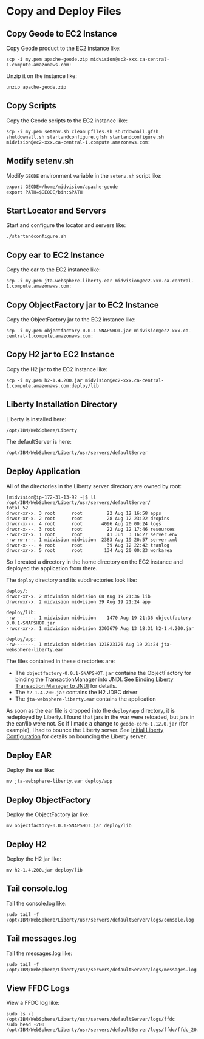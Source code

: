 # Copy and Deploy Files

## Copy Geode to EC2 Instance
Copy Geode product to the EC2 instance like:

```
scp -i my.pem apache-geode.zip midvision@ec2-xxx.ca-central-1.compute.amazonaws.com:
```
Unzip it on the instance like:

```
unzip apache-geode.zip 
```
## Copy Scripts
Copy the Geode scripts to the EC2 instance like:

```
scp -i my.pem setenv.sh cleanupfiles.sh shutdownall.gfsh shutdownall.sh startandconfigure.gfsh startandconfigure.sh midvision@ec2-xxx.ca-central-1.compute.amazonaws.com:
```
## Modify setenv.sh
Modify `GEODE` environment variable in the `setenv.sh` script like:

```
export GEODE=/home/midvision/apache-geode
export PATH=$GEODE/bin:$PATH
```
## Start Locator and Servers
Start and configure the locator and servers like:

```
./startandconfigure.sh 
```
## Copy ear to EC2 Instance
Copy the ear to the EC2 instance like:

```
scp -i my.pem jta-websphere-liberty.ear midvision@ec2-xxx.ca-central-1.compute.amazonaws.com:
```
## Copy ObjectFactory jar to EC2 Instance
Copy the ObjectFactory jar to the EC2 instance like:

```
scp -i my.pem objectfactory-0.0.1-SNAPSHOT.jar midvision@ec2-xxx.ca-central-1.compute.amazonaws.com:
```
## Copy H2 jar to EC2 Instance
Copy the H2 jar to the EC2 instance like:

```
scp -i my.pem h2-1.4.200.jar midvision@ec2-xxx.ca-central-1.compute.amazonaws.com:deploy/lib
```
## Liberty Installation Directory
Liberty is installed here:

```
/opt/IBM/WebSphere/Liberty
```
The defaultServer is here:

```
/opt/IBM/WebSphere/Liberty/usr/servers/defaultServer
```
## Deploy Application
All of the directories in the Liberty server directory are owned by root:

```
[midvision@ip-172-31-13-92 ~]$ ll /opt/IBM/WebSphere/Liberty/usr/servers/defaultServer/
total 52
drwxr-xr-x. 3 root      root         22 Aug 12 16:58 apps
drwxr-xr-x. 2 root      root         28 Aug 12 23:22 dropins
drwxr-x---. 4 root      root       4096 Aug 20 00:24 logs
drwxr-x---. 3 root      root         22 Aug 12 17:46 resources
-rwxr-xr-x. 1 root      root         41 Jun  3 16:27 server.env
-rw-rw-r--. 1 midvision midvision  2383 Aug 19 20:57 server.xml
drwxr-x---. 4 root      root         39 Aug 12 22:42 tranlog
drwxr-xr-x. 5 root      root        134 Aug 20 00:23 workarea
```
So I created a directory in the home directory on the EC2 instance and deployed the application from there.

The `deploy` directory and its subdirectories look like:

```
deploy/:
drwxr-xr-x. 2 midvision midvision 68 Aug 19 21:36 lib
drwxrwxr-x. 2 midvision midvision 39 Aug 19 21:24 app

deploy/lib:
-rw-------. 1 midvision midvision    1470 Aug 19 21:36 objectfactory-0.0.1-SNAPSHOT.jar
-rwxr-xr-x. 1 midvision midvision 2303679 Aug 13 18:31 h2-1.4.200.jar

deploy/app:
-rw-------. 1 midvision midvision 121823126 Aug 19 21:24 jta-websphere-liberty.ear
```
The files contained in these directories are:

- The `objectfactory-0.0.1-SNAPSHOT.jar` contains the ObjectFactory for binding the TransactionManager into JNDI. See [Binding Liberty Transaction Manager to JNDI](README_BindingLibertyTransactionManagertoJNDI.md) for details.
- The `h2-1.4.200.jar` contains the H2 JDBC driver
- The `jta-websphere-liberty.ear` contains the application

As soon as the ear file is dropped into the `deploy/app` directory, it is redeployed by Liberty. I found that jars in the war were reloaded, but jars in the ear/lib were not. So if I made a change to `geode-core-1.12.0.jar` (for example), I had to bounce the Liberty server. See [Initial Liberty Configuration](README_InitialLibertyConfiguration.md) for details on bouncing the Liberty server.

## Deploy EAR
Deploy the ear like:

```
mv jta-websphere-liberty.ear deploy/app
```
## Deploy ObjectFactory
Deploy the ObjectFactory jar like:

```
mv objectfactory-0.0.1-SNAPSHOT.jar deploy/lib
```
## Deploy H2
Deploy the H2 jar like:

```
mv h2-1.4.200.jar deploy/lib
```
## Tail console.log
Tail the console.log like:

```
sudo tail -f /opt/IBM/WebSphere/Liberty/usr/servers/defaultServer/logs/console.log
```
## Tail messages.log
Tail the messages.log like:

```
sudo tail -f /opt/IBM/WebSphere/Liberty/usr/servers/defaultServer/logs/messages.log
```
## View FFDC Logs
View a FFDC log like:

```
sudo ls -l /opt/IBM/WebSphere/Liberty/usr/servers/defaultServer/logs/ffdc
sudo head -200 /opt/IBM/WebSphere/Liberty/usr/servers/defaultServer/logs/ffdc/ffdc_20.08.12_21.44.55.0.log
```